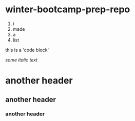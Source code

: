 # winter-bootcamp-prep-repo
1. i
1. made
1. a
1. list

this is a 'code block'

_some italic text_
# another header
## another header
### another header
